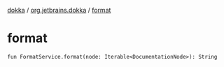 [dokka](../index.md) / [org.jetbrains.dokka](index.md) / [format](format.md)

# format

```
fun FormatService.format(node: Iterable<DocumentationNode>): String
```

